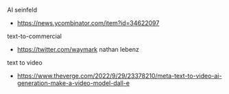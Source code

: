 
AI seinfeld
- https://news.ycombinator.com/item?id=34622097

text-to-commercial
- https://twitter.com/waymark nathan lebenz

text to video
- https://www.theverge.com/2022/9/29/23378210/meta-text-to-video-ai-generation-make-a-video-model-dall-e